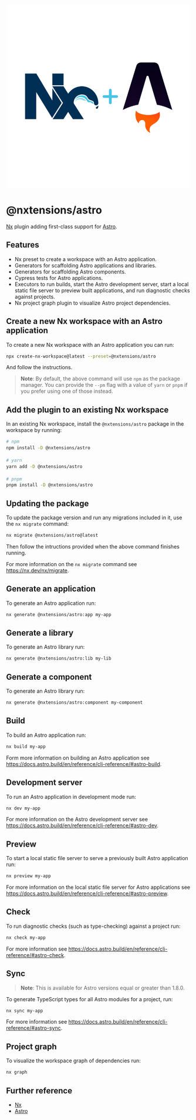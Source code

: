 <p align="center">
  <picture>
    <source media="(prefers-color-scheme: dark)" srcset="https://raw.githubusercontent.com/nxtensions/nxtensions/main/assets/nx-astro-dark.png">
    <img alt="Nx + Astro logo" src="https://raw.githubusercontent.com/nxtensions/nxtensions/main/assets/nx-astro-light.png">
  </picture>
</p>

# @nxtensions/astro

[Nx](https://nx.dev/) plugin adding first-class support for [Astro](https://astro.build).

## Features

- Nx preset to create a workspace with an Astro application.
- Generators for scaffolding Astro applications and libraries.
- Generators for scaffolding Astro components.
- Cypress tests for Astro applications.
- Executors to run builds, start the Astro development server, start a local static file server to preview built applications, and run diagnostic checks against projects.
- Nx project graph plugin to visualize Astro project dependencies.

## Create a new Nx workspace with an Astro application

To create a new Nx workspace with an Astro application you can run:

```bash
npx create-nx-workspace@latest --preset=@nxtensions/astro
```

And follow the instructions.

> **Note**: By default, the above command will use `npm` as the package manager. You can provide the `--pm` flag with a value of `yarn` or `pnpm` if you prefer using one of those instead.

## Add the plugin to an existing Nx workspace

In an existing Nx workspace, install the `@nxtensions/astro` package in the workspace by running:

```bash
# npm
npm install -D @nxtensions/astro

# yarn
yarn add -D @nxtensions/astro

# pnpm
pnpm install -D @nxtensions/astro
```

## Updating the package

To update the package version and run any migrations included in it, use the `nx migrate` command:

```bash
nx migrate @nxtensions/astro@latest
```

Then follow the intructions provided when the above command finishes running.

For more information on the `nx migrate` command see https://nx.dev/nx/migrate.

## Generate an application

To generate an Astro application run:

```bash
nx generate @nxtensions/astro:app my-app
```

## Generate a library

To generate an Astro library run:

```bash
nx generate @nxtensions/astro:lib my-lib
```

## Generate a component

To generate an Astro library run:

```bash
nx generate @nxtensions/astro:component my-component
```

## Build

To build an Astro application run:

```bash
nx build my-app
```

Form more information on building an Astro application see https://docs.astro.build/en/reference/cli-reference/#astro-build.

## Development server

To run an Astro application in development mode run:

```bash
nx dev my-app
```

For more information on the Astro development server see https://docs.astro.build/en/reference/cli-reference/#astro-dev.

## Preview

To start a local static file server to serve a previously built Astro application run:

```bash
nx preview my-app
```

For more information on the local static file server for Astro applications see https://docs.astro.build/en/reference/cli-reference/#astro-preview.

## Check

To run diagnostic checks (such as type-checking) against a project run:

```bash
nx check my-app
```

For more information see https://docs.astro.build/en/reference/cli-reference/#astro-check.

## Sync

> **Note**: This is available for Astro versions equal or greater than 1.8.0.

To generate TypeScript types for all Astro modules for a project, run:

```bash
nx sync my-app
```

For more information see https://docs.astro.build/en/reference/cli-reference/#astro-sync.

## Project graph

To visualize the workspace graph of dependencies run:

```bash
nx graph
```

## Further reference

- [Nx](https://nx.dev)
- [Astro](https://astro.build)
